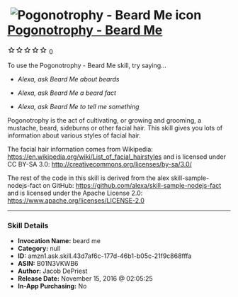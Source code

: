 # &nbsp;<img src="skill_icon" alt="Pogonotrophy - Beard Me icon" width="36"> [Pogonotrophy - Beard Me](http://alexa.amazon.com/#skills/amzn1.ask.skill.43d7af6c-177d-46b1-b05c-21f9c868fffa)
![0 stars](../../images/ic_star_border_black_18dp_1x.png)![0 stars](../../images/ic_star_border_black_18dp_1x.png)![0 stars](../../images/ic_star_border_black_18dp_1x.png)![0 stars](../../images/ic_star_border_black_18dp_1x.png)![0 stars](../../images/ic_star_border_black_18dp_1x.png) 0

To use the Pogonotrophy - Beard Me skill, try saying...

* *Alexa, ask Beard Me about beards*

* *Alexa, ask Beard Me a beard fact*

* *Alexa, ask Beard Me to tell me something*

Pogonotrophy is the act of cultivating, or growing and grooming, a mustache, beard, sideburns or other facial hair. This skill gives you lots of information about various styles of facial hair.

The facial hair information comes from Wikipedia: https://en.wikipedia.org/wiki/List_of_facial_hairstyles and is licensed under CC BY-SA 3.0: http://creativecommons.org/licenses/by-sa/3.0/

The rest of the code in this skill is derived from the alex skill-sample-nodejs-fact on GitHub: https://github.com/alexa/skill-sample-nodejs-fact and is licensed under the Apache License 2.0: https://www.apache.org/licenses/LICENSE-2.0

***

### Skill Details

* **Invocation Name:** beard me
* **Category:** null
* **ID:** amzn1.ask.skill.43d7af6c-177d-46b1-b05c-21f9c868fffa
* **ASIN:** B01N3VKWB6
* **Author:** Jacob DePriest
* **Release Date:** November 15, 2016 @ 02:05:25
* **In-App Purchasing:** No

